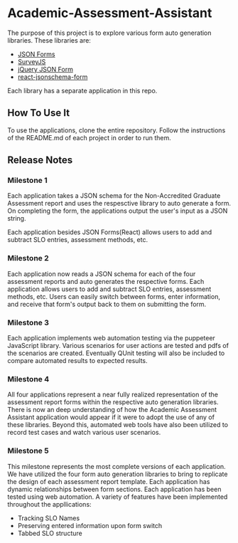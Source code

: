 # Academic-Assessment-Assistant

The purpose of this project is to explore various form auto generation libraries.
These libraries are:
  - [JSON Forms](https://jsonforms.io/)
  - [SurveyJS](https://surveyjs.io/)
  - [jQuery JSON Form](https://plugins.jquery.com/jsForm/)
  - [react-jsonschema-form](https://rjsf-team.github.io/react-jsonschema-form/docs/)

Each library has a separate application in this repo.
  
## How To Use It

To use the applications, clone the entire repository. Follow the instructions of the README.md of 
each project in order to run them.

## Release Notes

### Milestone 1
Each application takes a JSON schema for the Non-Accredited Graduate Assessment report and uses the
respesctive library to auto generate a form. On completing the form, the applications output the user's input as a JSON string.

Each application besides JSON Forms(React) allows users to add and subtract SLO entries, assessment methods, etc.

### Milestone 2
Each application now reads a JSON schema for each of the four assessment reports and auto generates the respective forms.
Each application allows users to add and subtract SLO entries, assessment methods, etc.
Users can easily switch between forms, enter information, and receive that form's output back to them on submitting the form.

### Milestone 3
Each application implements web automation testing via the puppeteer JavaScript library. Various scenarios for user actions are 
tested and pdfs of the scenarios are created. Eventually QUnit testing will also be included to compare automated results to expected results.
  
### Milestone 4
All four applications represent a near fully realized representation of the assessment report forms within the respective auto generation libraries.
There is now an deep understanding of how the Academic Assessment Assistant application would appear if it were to adopt the use of any of these libraries. 
Beyond this, automated web tools have also been utilized to record test cases and watch various user scenarios.

### Milestone 5
This milestone represents the most complete versions of each application. We have utilized the four form auto generation libraries to bring to replicate the design of each assessment report template. Each application has dynamic relationships between form sections. Each application has been tested using web automation. A variety of features have been implemented throughout the appllications:
  - Tracking SLO Names
  - Preserving entered information upon form switch
  - Tabbed SLO structure
